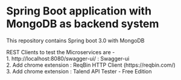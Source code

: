 # Spring Boot application with MongoDB as backend system

<p>
	This repository contains Spring boot 3.0 with MongoDB
</p>


<p> 
	REST Clients to test the Microservices are - <br/>
	1. http://localhost:8080/swagger-ui/	:	Swagger-ui <br/>
	2. Add chrome extension :	ReqBin HTTP Client (https://reqbin.com/)  <br/>
	3. Add chrome extension :	Talend API Tester - Free Edition <br/>
</p>
<br/> <br/>
